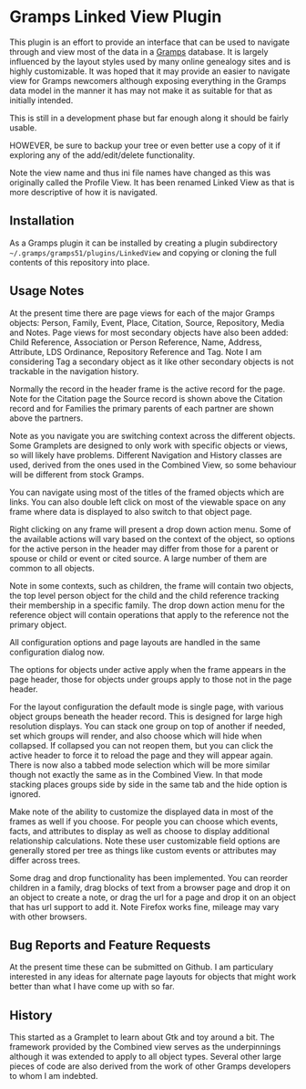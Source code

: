 # Gramps Linked View Plugin

This plugin is an effort to provide an interface that can be used to navigate through and view most of the data in a [Gramps](https://gramps-project.org) database. It is largely influenced by the layout styles used by many online genealogy sites and is highly customizable. It was hoped that it may provide an easier to navigate view for Gramps newcomers although exposing everything in the Gramps data model in the manner it has may not make it as suitable for that as initially intended.

This is still in a development phase but far enough along it should be fairly usable.

HOWEVER, be sure to backup your tree or even better use a copy of it if exploring any of the add/edit/delete functionality.

Note the view name and thus ini file names have changed as this was originally called the Profile View. It has been renamed Linked View as that is more descriptive of how it is navigated.

## Installation
        
As a Gramps plugin it can be installed by creating a plugin subdirectory `~/.gramps/gramps51/plugins/LinkedView` and copying or cloning the full contents of this repository into place.

## Usage Notes

At the present time there are page views for each of the major Gramps objects: Person, Family, Event, Place, Citation, Source, Repository, Media and Notes. Page views for most secondary objects have also been added: Child Reference, Association or Person Reference, Name, Address, Attribute, LDS Ordinance, Repository Reference and Tag. Note I am considering Tag a secondary object as it like other secondary objects is not trackable in the navigation history.

Normally the record in the header frame is the active record for the page. Note for the Citation page the Source record is shown above the Citation record and for Families the primary parents of each partner are shown above the partners.

Note as you navigate you are switching context across the different objects. Some Gramplets are designed to only work with specific objects or views, so will likely have problems.  Different Navigation and History classes are used, derived from the ones used in the Combined View, so some behaviour will be different from stock Gramps.

You can navigate using most of the titles of the framed objects which are links.  You can also double left click on most of the viewable space on any frame where data is displayed to also switch to that object page.

Right clicking on any frame will present a drop down action menu. Some of the available actions will vary based on the context of the object, so options for the active person in the header may differ from those for a parent or spouse or child or event or cited source. A large number of them are common to all objects.

Note in some contexts, such as children, the frame will contain two objects, the top level person object for the child and the child reference tracking their membership in a specific family. The drop down action menu for the reference object will contain operations that apply to the reference not the primary object.

All configuration options and page layouts are handled in the same configuration dialog now.

The options for objects under active apply when the frame appears in the page header, those for objects under groups apply to those not in the page header.

For the layout configuration the default mode is single page, with various object groups beneath the header record. This is designed for large high resolution displays. You can stack one group on top of another if needed, set which groups will render, and also choose which will hide when collapsed. If collapsed you can not reopen them, but you can click the active header to force it to reload the page and they will appear again. There is now also a tabbed mode selection which will be more similar though not exactly the same as in the Combined View. In that mode stacking places groups side by side in the same tab and the hide option is ignored.

Make note of the ability to customize the displayed data in most of the frames as well if you choose. For people you can choose which events, facts, and attributes to display as well as choose to display additional relationship calculations. Note these user customizable field options are generally stored per tree as things like custom events or attributes may differ across trees.

Some drag and drop functionality has been implemented. You can reorder children in a family, drag blocks of text from a browser page and drop it on an object to create a note, or drag the url for a page and drop it on an object that has url support to add it. Note Firefox works fine, mileage may vary with other browsers.

## Bug Reports and Feature Requests

At the present time these can be submitted on Github. I am particulary interested in any ideas for alternate page layouts for objects that might work better than what I have come up with so far.

## History

This started as a Gramplet to learn about Gtk and toy around a bit. The framework provided by the Combined view serves as the underpinnings although it was extended to apply to all object types. Several other large pieces of code are also derived from the work of other Gramps developers to whom I am indebted.
